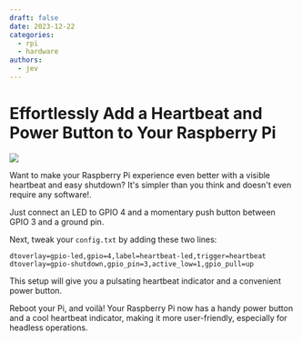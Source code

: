 ```yaml
---
draft: false
date: 2023-12-22
categories:
  - rpi
  - hardware
authors:
  - jev
---
```


# Effortlessly Add a Heartbeat and Power Button to Your Raspberry Pi

![](img/blinker.gif)


Want to make your Raspberry Pi experience even better with a visible heartbeat and easy shutdown? It's simpler than you think and doesn't even require any software!.

Just connect an LED to GPIO 4 and a momentary push button between GPIO 3 and a ground pin.

Next, tweak your `config.txt` by adding these two lines:

```plaintext
dtoverlay=gpio-led,gpio=4,label=heartbeat-led,trigger=heartbeat
dtoverlay=gpio-shutdown,gpio_pin=3,active_low=1,gpio_pull=up
```

This setup will give you a pulsating heartbeat indicator and a convenient power button.

Reboot your Pi, and voilà! Your Raspberry Pi now has a handy power button and a cool heartbeat indicator, making it more user-friendly, especially for headless operations.
